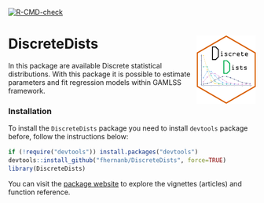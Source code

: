 <!-- badges: start -->
[![R-CMD-check](https://github.com/fhernanb/DiscreteDists/actions/workflows/R-CMD-check.yaml/badge.svg)](https://github.com/fhernanb/DiscreteDists/actions/workflows/R-CMD-check.yaml)
<!-- badges: end -->

# DiscreteDists <img src="man/figures/logo.png" align="right" alt="" width="120" />

In this package are available Discrete statistical distributions. With this package it is possible to estimate parameters and fit regression models within GAMLSS framework.

### Installation

To install the `DiscreteDists` package you need to install `devtools`
package before, follow the instructions below:

```r
if (!require("devtools")) install.packages("devtools")
devtools::install_github("fhernanb/DiscreteDists", force=TRUE)
library(DiscreteDists)
```

You can visit the [package
website](https://fhernanb.github.io/DiscreteDists/) to explore the vignettes
(articles) and function reference.
